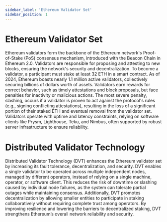 ```yaml
---
sidebar_label: 'Ethereum Validator Set'
sidebar_position: 1
---
```


# Ethereum Validator Set

Ethereum validators form the backbone of the Ethereum network's Proof-of-Stake (PoS) consensus mechanism, introduced with the Beacon Chain in Ethereum 2.0. Validators are responsible for proposing and attesting to new blocks, ensuring the network's security and decentralization. To become a validator, a participant must stake at least 32 ETH in a smart contract. As of 2024, Ethereum boasts nearly 1.1 million active validators, collectively securing billions of dollars worth of assets. Validators earn rewards for correct behavior, such as timely attestations and block proposals, but face penalties for inactivity or malicious actions. The most severe penalty, slashing, occurs if a validator is proven to act against the protocol's rules (e.g., signing conflicting attestations), resulting in the loss of a significant portion of their staked ETH and eventual removal from the validator set. Validators operate with uptime and latency constraints, relying on software clients like Prysm, Lighthouse, Teku, and Nimbus, often supported by robust server infrastructure to ensure reliability.

# Distributed Validator Technology

Distributed Validator Technology (DVT) enhances the Ethereum validator set by increasing its fault tolerance, decentralization, and security. DVT enables a single validator to be operated across multiple independent nodes, managed by different operators, instead of relying on a single machine, operator, or software client. This reduces the risk of downtime or slashing caused by individual node failures, as the system can tolerate partial outages while maintaining consensus. Additionally, DVT promotes decentralization by allowing smaller entities to participate in staking collaboratively without requiring complete trust among operators. By improving resilience and lowering the barriers to decentralized staking, DVT strengthens Ethereum’s overall network reliability and security.